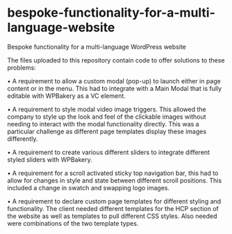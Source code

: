 # bespoke-functionality-for-a-multi-language-website
Bespoke functionality for a multi-language WordPress website

The files uploaded to this repository contain code to offer solutions to these problems:

•	A requirement to allow a custom modal (pop-up) to launch either in page content or in the menu. This had to integrate with a Main Modal that is fully editable with WPBakery as a VC element.

•	A requirement to style modal video image triggers. This allowed the company to style up the look and feel of the clickable images without needing to interact with the modal functionality directly. This was a particular challenge as different page templates display these images differently.

•	A requirement to create various different sliders to integrate different styled sliders with WPBakery. 

•	A requirement for a scroll activated sticky top navigation bar, this had to allow for changes in style and state between different scroll positions. This included a change in swatch and swapping logo images.

•	A requirement to declare custom page templates for different styling and functionality. The client needed different templates for the HCP section of the website as well as templates to pull different CSS styles. Also needed were combinations of the two template types.

